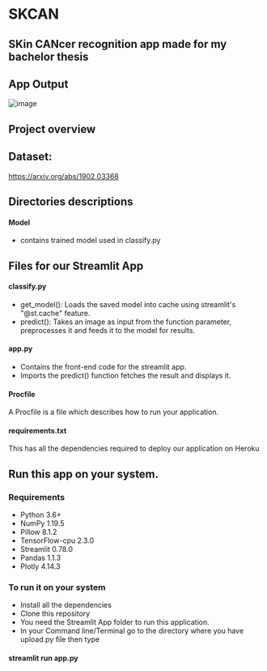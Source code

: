 # SKCAN
## SKin CANcer recognition app made for my bachelor thesis

## App Output
![image](https://user-images.githubusercontent.com/60604602/122686800-74c1c680-d213-11eb-8682-6235ac99b821.png)


## Project overview


## Dataset:
https://arxiv.org/abs/1902.03368

## Directories descriptions
#### Model
- contains trained model used in classify.py

## Files for our Streamlit App

#### classify.py
- get_model(): Loads the saved model into cache using streamlit's "@st.cache" feature.
- predict(): Takes an image as input from the function parameter, preprocesses it and feeds it to the model for results.

#### app.py
- Contains the front-end code for the streamlit app.
- Imports the predict() function fetches the result and displays it.

#### Procfile
A Procfile is a file which describes how to run your application.

#### requirements.txt
This has all the dependencies required to deploy our application on Heroku

## Run this app on your system.
### Requirements
- Python 3.6+
- NumPy 1.19.5
- Pillow 8.1.2
- TensorFlow-cpu 2.3.0
- Streamlit 0.78.0
- Pandas 1.1.3
- Plotly 4.14.3

### To run it on your system
- Install all the dependencies
- Clone this repository
- You need the Streamlit App folder to run this application.
- In your Command line/Terminal go to the directory where you have upload.py file then type 
#### streamlit run app.py


